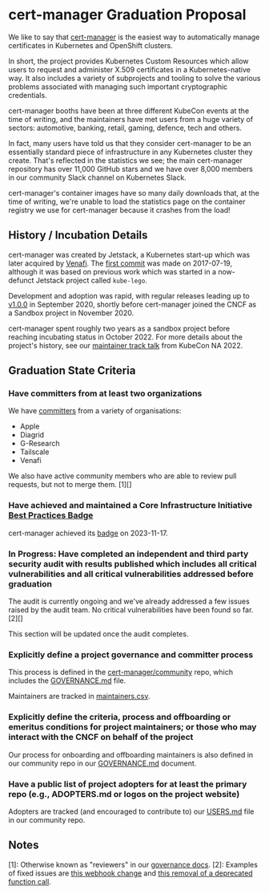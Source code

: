 # cert-manager Graduation Proposal

We like to say that [cert-manager](https://cert-manager.io/) is the easiest way to automatically manage certificates in Kubernetes and OpenShift clusters.

In short, the project provides Kubernetes Custom Resources which allow users to request and administer X.509 certificates in a Kubernetes-native way. It also includes a variety of subprojects and tooling to solve the various problems associated with managing such important cryptographic credentials.

cert-manager booths have been at three different KubeCon events at the time of writing, and the maintainers have met users from a huge variety of sectors: automotive, banking, retail, gaming, defence, tech and others.

In fact, many users have told us that they consider cert-manager to be an essentially standard piece of infrastructure in any Kubernetes cluster they create. That's reflected in the statistics we see; the main cert-manager repository has over 11,000 GitHub stars and we have over 8,000 members in our community Slack channel on Kubernetes Slack.

cert-manager's container images have so many daily downloads that, at the time of writing, we're unable to load the statistics page on the container registry we use for cert-manager because it crashes from the load!

## History / Incubation Details

cert-manager was created by Jetstack, a Kubernetes start-up which was later acquired by [Venafi](https://venafi.com/). The [first commit](https://github.com/cert-manager/cert-manager/commit/36308ae891a11a7c4f11839f87d98889c95954fa) was made on 2017-07-19, although it was based on previous work which was started in a now-defunct Jetstack project called `kube-lego`.

Development and adoption was rapid, with regular releases leading up to [v1.0.0](https://github.com/cert-manager/cert-manager/releases/tag/v1.0.0) in September 2020, shortly before cert-manager joined the CNCF as a Sandbox project in November 2020.

cert-manager spent roughly two years as a sandbox project before reaching incubating status in October 2022. For more details about the project's history, see our [maintainer track talk](https://youtu.be/yINv8RUkW-E) from KubeCon NA 2022.

## Graduation State Criteria

### Have committers from at least two organizations

We have [committers](https://github.com/cert-manager/community/blob/main/MAINTAINERS.md) from a variety of organisations:

- Apple
- Diagrid
- G-Research
- Tailscale
- Venafi

We also have active community members who are able to review pull requests, but not to merge them. [1][]

### Have achieved and maintained a Core Infrastructure Initiative [Best Practices Badge](https://bestpractices.coreinfrastructure.org/)

cert-manager achieved its [badge](https://www.bestpractices.dev/en/projects/8079) on 2023-11-17.

### In Progress: Have completed an independent and third party security audit with results published which includes all critical vulnerabilities and all critical vulnerabilities addressed before graduation

The audit is currently ongoing and we've already addressed a few issues raised by the audit team. No critical vulnerabilities have been found so far. [2][]

This section will be updated once the audit completes.

### Explicitly define a project governance and committer process

This process is defined in the [cert-manager/community](https://github.com/cert-manager/community/) repo, which includes the [GOVERNANCE.md](https://github.com/cert-manager/community/blob/main/GOVERNANCE.md) file.

Maintainers are tracked in [maintainers.csv](https://github.com/cert-manager/community/blob/main/maintainers.csv).

### Explicitly define the criteria, process and offboarding or emeritus conditions for project maintainers; or those who may interact with the CNCF on behalf of the project

Our process for onboarding and offboarding maintainers is also defined in our community repo in our [GOVERNANCE.md](https://github.com/cert-manager/community/blob/main/GOVERNANCE.md) document.

### Have a public list of project adopters for at least the primary repo (e.g., ADOPTERS.md or logos on the project website)

Adopters are tracked (and encouraged to contribute to) our [USERS.md](https://github.com/cert-manager/community/blob/main/USERS.md) file in our community repo.


## Notes

[1]: Otherwise known as "reviewers" in our [governance docs](https://github.com/cert-manager/community/blob/f04069b6e874bbbd0ae15dd057f44329eb2022a9/GOVERNANCE.md#reviewer).
[2]: Examples of fixed issues are [this webhook change](https://github.com/cert-manager/cert-manager/pull/6498) and [this removal of a deprecated function call](https://github.com/cert-manager/cert-manager/pull/6517).
